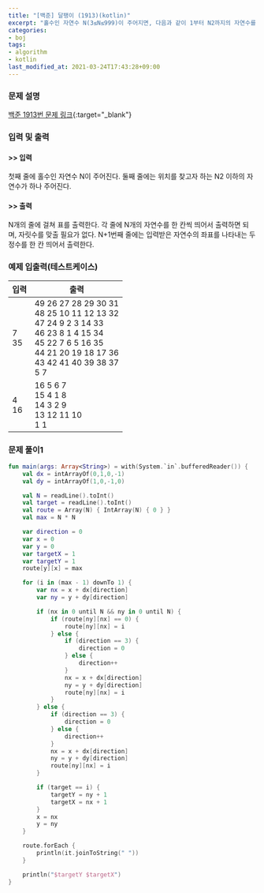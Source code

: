 ```yaml
---
title: "[백준] 달팽이 (1913)(kotlin)"
excerpt: "홀수인 자연수 N(3≤N≤999)이 주어지면, 다음과 같이 1부터 N2까지의 자연수를 달팽이 모양으로 N*N의 표에 늘어놓을 수 있다."
categories:
- boj
tags:
- algorithm
- kotlin
last_modified_at: 2021-03-24T17:43:28+09:00
---
```



### 문제 설명
[백준 1913번 문제 링크](https://www.acmicpc.net/problem/1913#description){:target="_blank"}




### 입력 및 출력
#### >> 입력
첫째 줄에 홀수인 자연수 N이 주어진다. 둘째 줄에는 위치를 찾고자 하는 N2 이하의 자연수가 하나 주어진다.



#### >> 출력
N개의 줄에 걸쳐 표를 출력한다. 각 줄에 N개의 자연수를 한 칸씩 띄어서 출력하면 되며, 자릿수를 맞출 필요가 없다. N+1번째 줄에는 입력받은 자연수의 좌표를 나타내는 두 정수를 한 칸 띄어서 출력한다.





### 예제 입출력(테스트케이스)


|입력|출력|
|-----|------|
|7<br>35|49 26 27 28 29 30 31<br>48 25 10 11 12 13 32<br>47 24 9 2 3 14 33<br>46 23 8 1 4 15 34<br>45 22 7 6 5 16 35<br>44 21 20 19 18 17 36<br>43 42 41 40 39 38 37<br>5 7|
|4<br>16|16 5 6 7<br>15 4 1 8<br>14 3 2 9<br>13 12 11 10<br>1 1|




### 문제 풀이1
```kotlin
fun main(args: Array<String>) = with(System.`in`.bufferedReader()) {
    val dx = intArrayOf(0,1,0,-1)
    val dy = intArrayOf(1,0,-1,0)

    val N = readLine().toInt()
    val target = readLine().toInt()
    val route = Array(N) { IntArray(N) { 0 } }
    val max = N * N

    var direction = 0
    var x = 0
    var y = 0
    var targetX = 1
    var targetY = 1
    route[y][x] = max

    for (i in (max - 1) downTo 1) {
        var nx = x + dx[direction]
        var ny = y + dy[direction]

        if (nx in 0 until N && ny in 0 until N) {
            if (route[ny][nx] == 0) {
                route[ny][nx] = i
            } else {
                if (direction == 3) {
                    direction = 0
                } else {
                    direction++
                }
                nx = x + dx[direction]
                ny = y + dy[direction]
                route[ny][nx] = i
            }
        } else {
            if (direction == 3) {
                direction = 0
            } else {
                direction++
            }
            nx = x + dx[direction]
            ny = y + dy[direction]
            route[ny][nx] = i
        }

        if (target == i) {
            targetY = ny + 1
            targetX = nx + 1
        }
        x = nx
        y = ny
    }

    route.forEach {
        println(it.joinToString(" "))
    }

    println("$targetY $targetX")
}
```